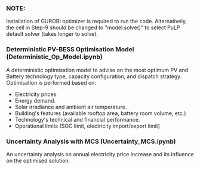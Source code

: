 ### NOTE: 
Installation of GUROBI optimizer is required to run the code. Alternatively, the cell in Step-9 should be changed to "model.solve()"
to select PuLP default solver (takes longer to solve).

### Deterministic PV-BESS Optimisation Model (Deterministic_Op_Model.ipynb)
A deterministic optimisation model to advise on the most optimum PV and Battery technology type, capacity configuration,
and dispatch strategy.
Optimisation is performed based on:
- Electricity prices.
- Energy demand.
- Solar irradiance and ambient air temperature.
- Building's features (available rooftop area, battery room volume, etc.)
- Technology's technical and financial performance.
- Operational limits (SOC limit, electricity import/export limit)

### Uncertainty Analysis with MCS (Uncertainty_MCS.ipynb)
An uncertainty analysis on annual electricity price increase and its influence on the optimised solution.
